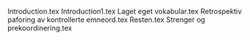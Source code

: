 Introduction.tex
Introduction1.tex
Laget eget vokabular.tex
Retrospektiv paforing av kontrollerte emneord.tex
Resten.tex
Strenger og prekoordinering.tex